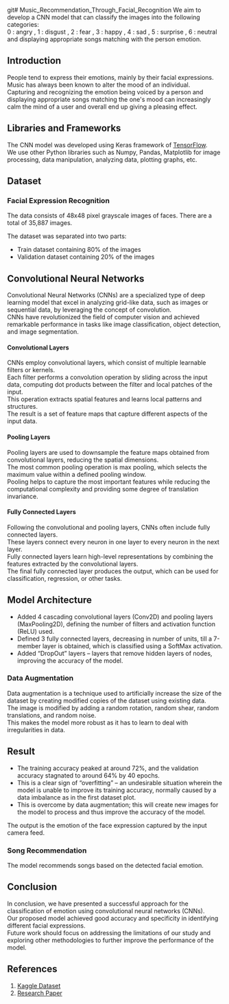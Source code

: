 git# Music_Recommendation_Through_Facial_Recognition
We aim to develop a CNN model that can classify the images into the following categories:  
0 : angry , 1 : disgust , 2 : fear , 3 : happy , 4 : sad , 5 : surprise , 6 : neutral  
and displaying appropriate songs matching with the person emotion.

## Introduction

People tend to express their emotions, mainly by their facial expressions.  
Music has always been known to alter the mood of an individual.  
Capturing and recognizing the emotion being voiced by a person and displaying appropriate songs matching the one's mood can increasingly calm the mind of a user and overall end up giving a pleasing effect.

## Libraries and Frameworks

The CNN model was developed using Keras framework of [TensorFlow](https://www.tensorflow.org).  
We use other Python libraries such as Numpy, Pandas, Matplotlib for image processing, data manipulation, analyzing data, plotting graphs, etc.

## Dataset

### Facial Expression Recognition 

The data consists of 48x48 pixel grayscale images of faces. There are a total of 35,887 images.

The dataset was separated into two parts:  
- Train dataset containing 80% of the images  
- Validation dataset containing 20% of the images  

## **Convolutional Neural Networks**

Convolutional Neural Networks (CNNs) are a specialized type of deep learning model that excel in analyzing grid-like data, such as images or sequential data, by leveraging the concept of convolution.  
CNNs have revolutionized the field of computer vision and achieved remarkable performance in tasks like image classification, object detection, and image segmentation.

#### **Convolutional Layers**
CNNs employ convolutional layers, which consist of multiple learnable filters or kernels.  
Each filter performs a convolution operation by sliding across the input data, computing dot products between the filter and local patches of the input.  
This operation extracts spatial features and learns local patterns and structures.  
The result is a set of feature maps that capture different aspects of the input data.

#### **Pooling Layers**
Pooling layers are used to downsample the feature maps obtained from convolutional layers, reducing the spatial dimensions.  
The most common pooling operation is max pooling, which selects the maximum value within a defined pooling window.  
Pooling helps to capture the most important features while reducing the computational complexity and providing some degree of translation invariance.

#### **Fully Connected Layers**
Following the convolutional and pooling layers, CNNs often include fully connected layers.  
These layers connect every neuron in one layer to every neuron in the next layer.  
Fully connected layers learn high-level representations by combining the features extracted by the convolutional layers.  
The final fully connected layer produces the output, which can be used for classification, regression, or other tasks.

## Model Architecture

- Added 4 cascading convolutional layers (Conv2D) and pooling layers (MaxPooling2D), defining the number of filters and activation function (ReLU) used.  
- Defined 3 fully connected layers, decreasing in number of units, till a 7-member layer is obtained, which is classified using a SoftMax activation.  
- Added “DropOut” layers – layers that remove hidden layers of nodes, improving the accuracy of the model.

### Data Augmentation
Data augmentation is a technique used to artificially increase the size of the dataset by creating modified copies of the dataset using existing data.  
The image is modified by adding a random rotation, random shear, random translations, and random noise.  
This makes the model more robust as it has to learn to deal with irregularities in data.

## Result

- The training accuracy peaked at around 72%, and the validation accuracy stagnated to around 64% by 40 epochs.  
- This is a clear sign of “overfitting” – an undesirable situation wherein the model is unable to improve its training accuracy, normally caused by a data imbalance as in the first dataset plot.  
- This is overcome by data augmentation; this will create new images for the model to process and thus improve the accuracy of the model.  

The output is the emotion of the face expression captured by the input camera feed.

### Song Recommendation
The model recommends songs based on the detected facial emotion.

## Conclusion

In conclusion, we have presented a successful approach for the classification of emotion using convolutional neural networks (CNNs).  
Our proposed model achieved good accuracy and specificity in identifying different facial expressions.  
Future work should focus on addressing the limitations of our study and exploring other methodologies to further improve the performance of the model.

## References

1. [Kaggle Dataset](https://www.kaggle.com/datasets/jonathanoheix/face-expression-recognition-dataset)  
2. [Research Paper](https://www.researchgate.net/publication/351056923_Facial_Expression_Recognition_Using_CNN_with_Keras)
